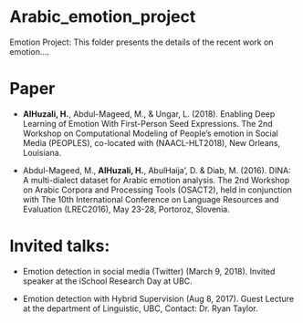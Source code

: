 # Arabic_emotion_project
Emotion Project: This folder presents the details of the recent work on emotion....

# Paper
* **AlHuzali, H.**, Abdul-Mageed, M., & Ungar, L. (2018). Enabling Deep Learning of Emotion With First-Person Seed Expressions. The 2nd Workshop on Computational Modeling of People’s emotion in Social Media (PEOPLES), co-located with (NAACL-HLT2018), New Orleans, Louisiana.

* Abdul-Mageed, M., **AlHuzali, H.**, AbulHaija’, D. & Diab, M. (2016). DINA: A multi-dialect dataset for Arabic emotion analysis. The 2nd Workshop on Arabic Corpora and Processing Tools (OSACT2), held in conjunction with The 10th International Conference on Language Resources and Evaluation (LREC2016), May 23-28, Portoroz, Slovenia. 

# Invited talks:
* Emotion detection in social media (Twitter) (March 9, 2018). Invited speaker at the iSchool Research Day at UBC.

* Emotion detection with Hybrid Supervision (Aug 8, 2017). Guest Lecture at the department of Linguistic, UBC, Contact: Dr. Ryan Taylor.
